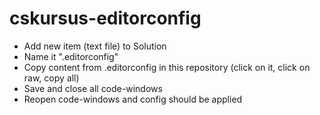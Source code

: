 # cskursus-editorconfig

- Add new item (text file) to Solution
- Name it ".editorconfig"
- Copy content from .editorconfig in this repository (click on it, click on raw, copy all)
- Save and close all code-windows
- Reopen code-windows and config should be applied


